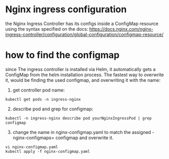 # Nginx ingress configuration

the Nginx Ingress Controller has its configs inside a ConfigMap resource using the syntax specified on the docs: https://docs.nginx.com/nginx-ingress-controller/configuration/global-configuration/configmap-resource/

# how to find the configmap

since The ingress controller is installed via Helm, it automatically gets a ConfigMap from the helm installation process.
The fastest way to overwrite it, would be finding the used configmap, and overwriting it with the name:

1. get controller pod name:

```
kubectl get pods -n ingress-nginx
```

2. describe pod and grep for configmap:

```
kubectl -n ingress-nginx describe pod yourNginxIngressPod | grep configmap
```

3. change the name in nginx-configmap.yaml to match the assigned -nginx-configmaps= configmap and overwrite it.

```shell
vi nginx-configmap.yaml
kubectl apply -f nginx-configmap.yaml
```
